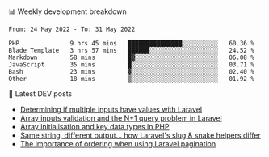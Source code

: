 📊 Weekly development breakdown
<!--START_SECTION:waka-->

```text
From: 24 May 2022 - To: 31 May 2022

PHP              9 hrs 45 mins   ███████████████░░░░░░░░░░   60.36 %
Blade Template   3 hrs 57 mins   ██████░░░░░░░░░░░░░░░░░░░   24.52 %
Markdown         58 mins         █▓░░░░░░░░░░░░░░░░░░░░░░░   06.08 %
JavaScript       35 mins         █░░░░░░░░░░░░░░░░░░░░░░░░   03.71 %
Bash             23 mins         ▓░░░░░░░░░░░░░░░░░░░░░░░░   02.40 %
Other            18 mins         ▒░░░░░░░░░░░░░░░░░░░░░░░░   01.92 %
```

<!--END_SECTION:waka-->

📕 Latest DEV posts
<!-- BLOG-POST-LIST:START -->
- [Determining if multiple inputs have values with Laravel](https://dev.to/michaelvickersuk/determining-if-multiple-inputs-have-values-with-laravel-km6)
- [Array inputs validation and the N+1 query problem in Laravel](https://dev.to/michaelvickersuk/array-inputs-validation-and-the-n1-query-problem-in-laravel-2agb)
- [Array initialisation and key data types in PHP](https://dev.to/michaelvickersuk/array-initialisation-and-key-data-types-in-php-1e5b)
- [Same string, different output... how Laravel&#39;s slug &amp; snake helpers differ](https://dev.to/michaelvickersuk/same-string-different-output-how-laravels-slug-snake-helpers-differ-1ccj)
- [The importance of ordering when using Laravel pagination](https://dev.to/michaelvickersuk/the-importance-of-ordering-when-using-laravel-pagination-1e37)
<!-- BLOG-POST-LIST:END -->

